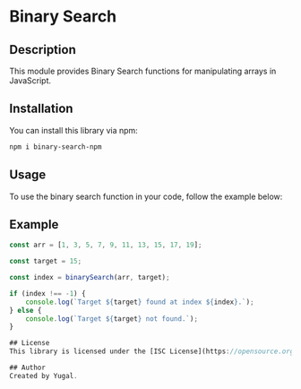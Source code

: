 #  Binary Search

## Description
This module provides Binary Search functions for manipulating arrays in JavaScript.

## Installation
You can install this library via npm:
```bash
npm i binary-search-npm
```

## Usage
To use the binary search function in your code, follow the example below:

## Example

```javascript
const arr = [1, 3, 5, 7, 9, 11, 13, 15, 17, 19];

const target = 15;

const index = binarySearch(arr, target);

if (index !== -1) {
    console.log(`Target ${target} found at index ${index}.`);
} else {
    console.log(`Target ${target} not found.`);
}

## License
This library is licensed under the [ISC License](https://opensource.org/licenses/ISC).

## Author
Created by Yugal.